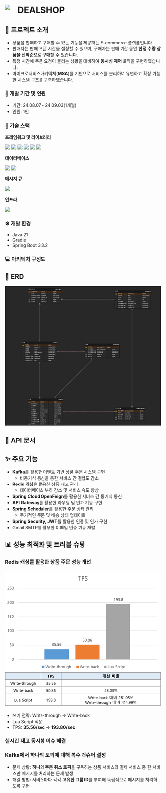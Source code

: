 <span style="margin-left: 10px;"><h1><img src="https://github.com/user-attachments/assets/da884c29-1ce2-45d1-9a5d-32a94a924d5d" width="40" height="auto" align="left" />DEALSHOP</h1></span>
## **📝 프로젝트 소개** 
- 상품을 판매하고 구매할 수 있는 기능을 제공하는 E-commerce 플랫폼입니다. 
- 판매자는 판매 오픈 시간을 설정할 수 있으며, 구매자는 판매 기간 동안 **한정 수량 상품을 선착순으로 구매**할 수 있습니다.
- 특정 시간에 주문 요청이 몰리는 상황을 대비하여 **동시성 제어** 로직을 구현하였습니다.
- 마이크로서비스아키텍처(**MSA**)를 기반으로 서비스를 분리하여 유연하고 확장 가능한 시스템 구조를 구축하였습니다. <br/>

### 📆 **개발 기간 및 인원**
- 기간: 24.08.07 - 24.09.03(1개월)
- 인원: 1인

### 🔧 **기술 스택**
**프레임워크 및 라이브러리**
<div>
    <img src="https://img.shields.io/badge/Spring Boot-6DB33F?style=for-the-badge&logo=Spring Boot&logoColor=white"/>
    <img src="https://img.shields.io/badge/Spring Security-6DB33F?style=for-the-badge&logo=Spring Security&logoColor=white"/>
    <img src="https://img.shields.io/badge/Spring Cloud Gateway-6DB33F?style=for-the-badge&logo=Spring Cloud Gateway&logoColor=white"/>
    <img src="https://img.shields.io/badge/Spring Cloud Netflix Eureka-6DB33F?style=for-the-badge&logo=Spring Cloud Netflix Eureka&logoColor=white"/>
    <img src="https://img.shields.io/badge/Spring Cloud OpenFeign-6DB33F?style=for-the-badge&logo=OpenFeign&logoColor=white"/>
    <img src="https://img.shields.io/badge/Hibernate-59666C?style=for-the-badge&logo=Hibernate&logoColor=white"/>
</div>

**데이터베이스**
<div>
    <img src="https://img.shields.io/badge/-MySQL-4479A1?style=for-the-badge&logo=mariadb&logoColor=white"/>
    <img src="https://img.shields.io/badge/Redis-DC382D?style=for-the-badge&logo=redis&logoColor=white"/>
</div>

**메시지 큐**
<div>
    <img src="https://img.shields.io/badge/Apache Kafka-231F20?style=for-the-badge&logo=Apache Kafka&logoColor=white"/>
</div>

**인프라**
<div>
    <img src="https://img.shields.io/badge/Docker-2496ED?style=for-the-badge&logo=Docker&logoColor=white"/>
</div>

### ⚙️ **개발 환경**
- Java 21
- Gradle
- Spring Boot 3.3.2

### 💻 **아키텍처 구성도**

## 📖 **ERD**
![img.png](img.png)
## 📑 **API 문서** 

## ✨ **주요 기능**
- **Kafka**를 활용한 이벤트 기반 상품 주문 시스템 구현
  - 비동기식 통신을 통한 서비스 간 결합도 감소
- **Redis 캐싱**을 활용한 상품 재고 관리
    - 데이터베이스 부하 감소 및 서비스 속도 향상
- **Spring Cloud OpenFeign**를 활용한 서비스 간 동기식 통신
- **API Gateway**를 활용한 라우팅 및 인가 기능 구현
- **Spring Scheduler**를 활용한 주문 상태 관리
  - 주기적인 주문 및 배송 상태 업데이트
- **Spring Security, JWT**를 활용한 인증 및 인가 구현
- Gmail SMTP를 활용한 이메일 인증 기능 개발
## 📊 **성능 최적화 및 트러블 슈팅** 

### Redis 캐싱를 활용한 상품 주문 성능 개선

 ![img_5.png](img_5.png)
  - 쓰기 전략: Write-through -> Write-back
  - Lua Script 적용
  - TPS: **35.56/sec** -> **193.80/sec**

### 실시간 재고 동시성 이슈 해결


### Kafka에서 하나의 토픽에 대해 복수 컨슈머 설정
- 문제 상황: **하나의 주문 취소 토픽**을 구독하는 상품 서비스와 결제 서비스 중 한 서비스만 메시지를 처리하는 문제 발생
- 해결 방법: 서비스마다 각각 **고유한 그룹 ID**를 부여해 독립적으로 메시지를 처리하도록 구현

